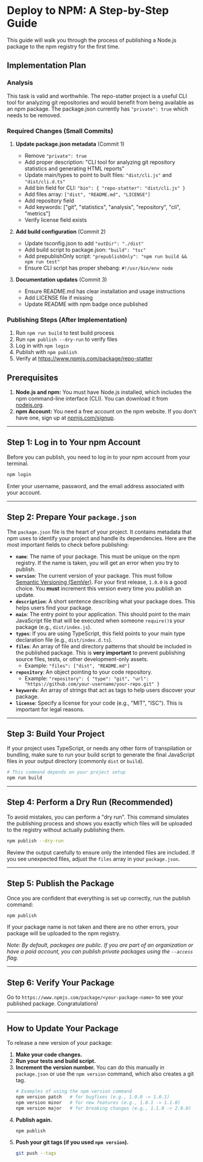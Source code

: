 # Deploy to NPM: A Step-by-Step Guide

This guide will walk you through the process of publishing a Node.js package to the npm registry for the first time.

## Implementation Plan

### Analysis
This task is valid and worthwhile. The repo-statter project is a useful CLI tool for analyzing git repositories and would benefit from being available as an npm package. The package.json currently has `"private": true` which needs to be removed.

### Required Changes (Small Commits)

1. **Update package.json metadata** (Commit 1)
   - Remove `"private": true`
   - Add proper description: "CLI tool for analyzing git repository statistics and generating HTML reports"
   - Update main/types to point to built files: `"dist/cli.js"` and `"dist/cli.d.ts"`
   - Add bin field for CLI: `"bin": { "repo-statter": "dist/cli.js" }`
   - Add files array: `["dist", "README.md", "LICENSE"]`
   - Add repository field
   - Add keywords: ["git", "statistics", "analysis", "repository", "cli", "metrics"]
   - Verify license field exists

2. **Add build configuration** (Commit 2)
   - Update tsconfig.json to add `"outDir": "./dist"`
   - Add build script to package.json: `"build": "tsc"`
   - Add prepublishOnly script: `"prepublishOnly": "npm run build && npm run test"`
   - Ensure CLI script has proper shebang: `#!/usr/bin/env node`

3. **Documentation updates** (Commit 3)
   - Ensure README.md has clear installation and usage instructions
   - Add LICENSE file if missing
   - Update README with npm badge once published

### Publishing Steps (After Implementation)
1. Run `npm run build` to test build process
2. Run `npm publish --dry-run` to verify files
3. Log in with `npm login`
4. Publish with `npm publish`
5. Verify at https://www.npmjs.com/package/repo-statter

## Prerequisites

1.  **Node.js and npm:** You must have Node.js installed, which includes the npm command-line interface (CLI). You can download it from [nodejs.org](https://nodejs.org/).
2.  **npm Account:** You need a free account on the npm website. If you don't have one, sign up at [npmjs.com/signup](https://www.npmjs.com/signup).

---

## Step 1: Log in to Your npm Account

Before you can publish, you need to log in to your npm account from your terminal.

```bash
npm login
```

Enter your username, password, and the email address associated with your account.

---

## Step 2: Prepare Your `package.json`

The `package.json` file is the heart of your project. It contains metadata that npm uses to identify your project and handle its dependencies. Here are the most important fields to check before publishing:

-   **`name`**: The name of your package. This must be unique on the npm registry. If the name is taken, you will get an error when you try to publish.
-   **`version`**: The current version of your package. This must follow [Semantic Versioning (SemVer)](https://semver.org/). For your first release, `1.0.0` is a good choice. You **must** increment this version every time you publish an update.
-   **`description`**: A short sentence describing what your package does. This helps users find your package.
-   **`main`**: The entry point to your application. This should point to the main JavaScript file that will be executed when someone `require()`s your package (e.g., `dist/index.js`).
-   **`types`**: If you are using TypeScript, this field points to your main type declaration file (e.g., `dist/index.d.ts`).
-   **`files`**: An array of file and directory patterns that should be included in the published package. This is **very important** to prevent publishing source files, tests, or other development-only assets.
    -   Example: ` "files": ["dist", "README.md"] `
-   **`repository`**: An object pointing to your code repository.
    -   Example: `"repository": { "type": "git", "url": "https://github.com/your-username/your-repo.git" }`
-   **`keywords`**: An array of strings that act as tags to help users discover your package.
-   **`license`**: Specify a license for your code (e.g., "MIT", "ISC"). This is important for legal reasons.

---

## Step 3: Build Your Project

If your project uses TypeScript, or needs any other form of transpilation or bundling, make sure to run your build script to generate the final JavaScript files in your output directory (commonly `dist` or `build`).

```bash
# This command depends on your project setup
npm run build
```

---

## Step 4: Perform a Dry Run (Recommended)

To avoid mistakes, you can perform a "dry run". This command simulates the publishing process and shows you exactly which files will be uploaded to the registry without actually publishing them.

```bash
npm publish --dry-run
```

Review the output carefully to ensure only the intended files are included. If you see unexpected files, adjust the `files` array in your `package.json`.

---

## Step 5: Publish the Package

Once you are confident that everything is set up correctly, run the publish command:

```bash
npm publish
```

If your package name is not taken and there are no other errors, your package will be uploaded to the npm registry.

*Note: By default, packages are public. If you are part of an organization or have a paid account, you can publish private packages using the `--access` flag.*

---

## Step 6: Verify Your Package

Go to `https://www.npmjs.com/package/<your-package-name>` to see your published package. Congratulations!

---

## How to Update Your Package

To release a new version of your package:

1.  **Make your code changes.**
2.  **Run your tests and build script.**
3.  **Increment the version number.** You can do this manually in `package.json` or use the `npm version` command, which also creates a git tag.
    ```bash
    # Examples of using the npm version command
    npm version patch   # for bugfixes (e.g., 1.0.0 -> 1.0.1)
    npm version minor   # for new features (e.g., 1.0.1 -> 1.1.0)
    npm version major   # for breaking changes (e.g., 1.1.0 -> 2.0.0)
    ```
4.  **Publish again.**
    ```bash
    npm publish
    ```
5.  **Push your git tags (if you used `npm version`).**
    ```bash
    git push --tags
    ```
